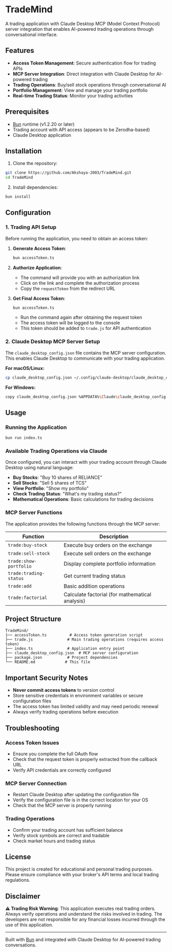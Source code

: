 # TradeMind

A trading application with Claude Desktop MCP (Model Context Protocol) server integration that enables AI-powered trading operations through conversational interface.

## Features

- **Access Token Management**: Secure authentication flow for trading APIs
- **MCP Server Integration**: Direct integration with Claude Desktop for AI-powered trading
- **Trading Operations**: Buy/sell stock operations through conversational AI
- **Portfolio Management**: View and manage your trading portfolio
- **Real-time Trading Status**: Monitor your trading activities

## Prerequisites

- [Bun](https://bun.com) runtime (v1.2.20 or later)
- Trading account with API access (appears to be Zerodha-based)
- Claude Desktop application

## Installation

1. Clone the repository:
```bash
git clone https://github.com/Akshaya-2003/TradeMind.git
cd TradeMind
```

2. Install dependencies:
```bash
bun install
```

## Configuration

### 1. Trading API Setup

Before running the application, you need to obtain an access token:

1. **Generate Access Token**:
   ```bash
   bun accessToken.ts
   ```

2. **Authorize Application**:
   - The command will provide you with an authorization link
   - Click on the link and complete the authorization process
   - Copy the `requestToken` from the redirect URL

3. **Get Final Access Token**:
   ```bash
   bun accessToken.ts
   ```
   - Run the command again after obtaining the request token
   - The access token will be logged to the console
   - This token should be added to `trade.js` for API authentication

### 2. Claude Desktop MCP Server Setup

The `claude_desktop_config.json` file contains the MCP server configuration. This enables Claude Desktop to communicate with your trading application.

**For macOS/Linux:**
```bash
cp claude_desktop_config.json ~/.config/claude-desktop/claude_desktop_config.json
```

**For Windows:**
```bash
copy claude_desktop_config.json %APPDATA%\Claude\claude_desktop_config.json
```

## Usage

### Running the Application

```bash
bun run index.ts
```

### Available Trading Operations via Claude

Once configured, you can interact with your trading account through Claude Desktop using natural language:

- **Buy Stocks**: "Buy 10 shares of RELIANCE"
- **Sell Stocks**: "Sell 5 shares of TCS"
- **View Portfolio**: "Show my portfolio"
- **Check Trading Status**: "What's my trading status?"
- **Mathematical Operations**: Basic calculations for trading decisions

### MCP Server Functions

The application provides the following functions through the MCP server:

| Function | Description |
|----------|-------------|
| `trade:buy-stock` | Execute buy orders on the exchange |
| `trade:sell-stock` | Execute sell orders on the exchange |
| `trade:show-portfolio` | Display complete portfolio information |
| `trade:trading-status` | Get current trading status |
| `trade:add` | Basic addition operations |
| `trade:factorial` | Calculate factorial (for mathematical analysis) |

## Project Structure

```
TradeMind/
├── accessToken.ts          # Access token generation script
├── trade.js               # Main trading operations (requires access token)
├── index.ts               # Application entry point
├── claude_desktop_config.json  # MCP server configuration
├── package.json           # Project dependencies
└── README.md             # This file
```

## Important Security Notes

- **Never commit access tokens** to version control
- Store sensitive credentials in environment variables or secure configuration files
- The access token has limited validity and may need periodic renewal
- Always verify trading operations before execution

## Troubleshooting

### Access Token Issues
- Ensure you complete the full OAuth flow
- Check that the request token is properly extracted from the callback URL
- Verify API credentials are correctly configured

### MCP Server Connection
- Restart Claude Desktop after updating the configuration file
- Verify the configuration file is in the correct location for your OS
- Check that the MCP server is properly running

### Trading Operations
- Confirm your trading account has sufficient balance
- Verify stock symbols are correct and tradable
- Check market hours and trading status


## License

This project is created for educational and personal trading purposes. Please ensure compliance with your broker's API terms and local trading regulations.

## Disclaimer

**⚠️ Trading Risk Warning**: This application executes real trading orders. Always verify operations and understand the risks involved in trading. The developers are not responsible for any financial losses incurred through the use of this application.

---

Built with [Bun](https://bun.com) and integrated with Claude Desktop for AI-powered trading conversations.
